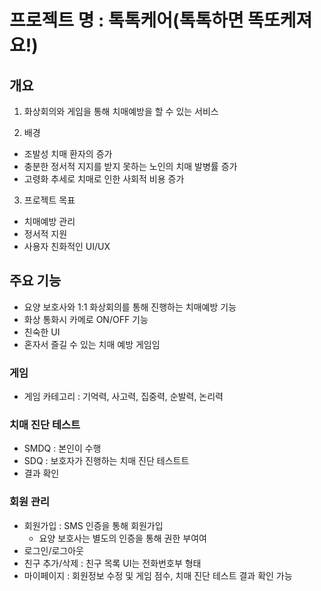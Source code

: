 # 프로젝트 명 : 톡톡케어(톡톡하면 똑또케져요!)

## 개요
1. 화상회의와 게임을 통해 치매예방을 할 수 있는 서비스

2. 배경
- 조발성 치매 환자의 증가
- 충분한 정서적 지지를 받지 못하는 노인의 치매 발병률 증가
- 고령화 추세로 치매로 인한 사회적 비용 증가

3. 프로젝트 목표
- 치매예방 관리
- 정서적 지원
- 사용자 친화적인 UI/UX


## 주요 기능
- 요양 보호사와 1:1 화상회의를 통해 진행하는 치매예방 기능
- 화상 통화시 카메로 ON/OFF 기능
- 친숙한 UI
- 혼자서 즐길 수 있는 치매 예방 게임임

### 게임
- 게임 카테고리 : 기억력, 사고력, 집중력, 순발력, 논리력

### 치매 진단 테스트
- SMDQ : 본인이 수행
- SDQ : 보호자가 진행하는 치매 진단 테스트트
- 결과 확인

### 회원 관리
- 회원가입 : SMS 인증을 통해 회원가입       
  - 요양 보호사는 별도의 인증을 통해 권한 부여여
- 로그인/로그아웃       
- 친구 추가/삭제 : 친구 목록 UI는 전화번호부 형태
- 마이페이지 : 회원정보 수정 및 게임 점수, 치매 진단 테스트 결과 확인 가능
